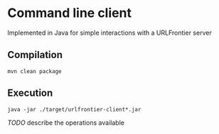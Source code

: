# Command line client

Implemented in Java for simple interactions with a URLFrontier server

## Compilation

`mvn clean package`

## Execution

`java -jar ./target/urlfrontier-client*.jar`

_TODO_ describe the operations available